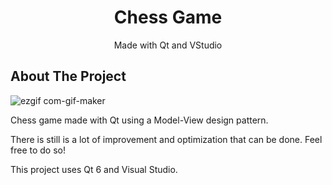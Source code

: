 <div align="center">
<h1 align="center">Chess Game</h1>
  <p align="center">
    Made with Qt and VStudio
  </p>
</div>

## About The Project

![ezgif com-gif-maker](https://user-images.githubusercontent.com/77076540/168449144-14383179-3555-43ad-ac03-e959e18d14d3.gif)

Chess game made with Qt using a Model-View design pattern.

There is still is a lot of improvement and optimization that can be done. Feel free to do so! 

This project uses Qt 6 and Visual Studio.

